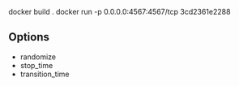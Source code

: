 docker build .
docker run -p 0.0.0.0:4567:4567/tcp 3cd2361e2288


## Options
- randomize
- stop_time
- transition_time
